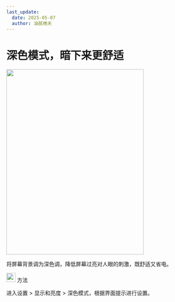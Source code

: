 ```yaml
---
last_update:
  date: 2025-05-07
  author: 油腻樵夫
---
```


# 深色模式，暗下来更舒适

<img src="https://tips-p01-drcn.dbankcdn.cn/MODEL/EMUI/C00B030/resource/card/202406260lXnqu/zh-cn/image/figure/10044818_f001_DarkMode.png" width="360" height="486"/>


将屏幕背景调为深色调，降低屏幕过亮对人眼的刺激，既舒适又省电。

<img src="https://tips-p01-drcn.dbankcdn.cn/MODEL/EMUI/C00B030/resource/card/202503041becsx/zh-cn/image/common/buttons/fig_method.png" width="24" height="24"/> 方法

进入设置 > 显示和亮度 > 深色模式，根据界面提示进行设置。

